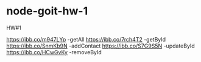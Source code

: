 # node-goit-hw-1
HW#1

https://ibb.co/m947LYp -getAll
https://ibb.co/7rch4T2 -getById
https://ibb.co/SnmKb9N -addContact
https://ibb.co/S7G9S5N -updateById
https://ibb.co/HCwGvKy -removeById
